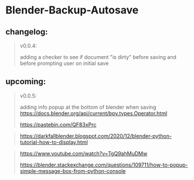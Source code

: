 # Blender-Backup-Autosave

## changelog:

> v0.0.4:
>
> adding a checker to see if document "is dirty" before saving and before prompting user on initial save

## upcoming:

> v0.0.5:
>
> adding info popup at the bottom of blender when saving
> https://docs.blender.org/api/current/bpy.types.Operator.html
>
> https://pastebin.com/QF83xPrc

> https://darkfallblender.blogspot.com/2020/12/blender-python-tutorial-how-to-display.html

> https://www.youtube.com/watch?v=TgQ9ahMuDMw
>
> https://blender.stackexchange.com/questions/109711/how-to-popup-simple-message-box-from-python-console
